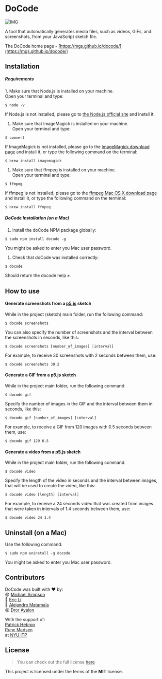 # DoCode
![IMG](/images/logo.png)

A tool that automatically generates media files, such as videos, GIFs, and screenshots, from your JavaScript sketch file.

The DoCode home page - [https://mgs.github.io/docode/](https://mgs.github.io/docode/)

## Installation

##### Requirements

1. Make sure that Node.js is installed on your machine.   
Open your terminal and type:  
```
$ node -v
```
If Node.js is not installed, please go to <a href="https://nodejs.org/">the Node.js official site</a> and install it.</li>

1. Make sure that ImageMagick is installed on your machine.  
Open your terminal and type:  
```
$ convert
```
If ImageMagick is not installed, please go to the [ImageMagick download page](https://www.imagemagick.org/script/download.php) and install it, or type the following command on the terminal:  
```
$ brew install imagemagick
```

1. Make sure that ffmpeg is installed on your machine.  
Open your terminal and type:  
```
$ ffmpeg
```
If ffmpeg is not installed, please go to the [ffmpeg Mac OS X download page](https://trac.ffmpeg.org/wiki/CompilationGuide/MacOSX) and install it, or type the following command on the terminal:  
```
$ brew install ffmpeg
```


##### DoCode Installation (on a Mac)
1. Install the doCode NPM package globally:  
```
$ sudo npm install docode -g
```
You might be asked to enter you Mac user password.

1. Check that doCode was installed correctly:  
```
$ docode
```  
Should return the docode help ✊.

## How to use
#### Generate screenshots from a [p5.js](https://p5js.org/) sketch

While in the project (sketch) main folder, run the following command:  
```
$ docode screenshots
```
You can also specify the number of screenshots and the interval between the screenshots in seconds, like this:  
```
$ docode screenshots [number_of_images] [interval]
```
For example, to receive 30 screenshots with 2 seconds between them, use:  
```
$ docode screenshots 30 2
```

#### Generate a GIF from a [p5.js](https://p5js.org/) sketch
While in the project main folder, run the following command:
```
$ docode gif
```
Specify the number of images in the GIF and the interval between them in seconds, like this:
```
$ docode gif [number_of_images] [interval]
```
For example, to receive a GIF from 120 images with 0.5 seconds between them, use:
```
$ docode gif 120 0.5
```

#### Generate a video from a [p5.js](https://p5js.org/) sketch
While in the project main folder, run the following command:
```
$ docode video
```
Specify the length of the video in seconds and the interval between images, that will be used to create the video, like this:
```
$ docode video [length] [interval]
```
For example, to receive a 24 seconds video that was created from images that were taken in intervals of 1.4 seconds between them, use:
```
$ docode video 24 1.4
```

## Uninstall (on a Mac)
Use the following command:  
```
$ sudo npm uninstall -g docode
```  
You might be asked to enter you Mac user password.


## Contributors
DoCode was built with ❤️ by:  
😎 [Michael Simpson](http://mgs.nyc/)  
🤗 [Eric Li](https://www.wenqili.com/)  
🤠 [Alejandro Matamala](http://www.matamala.info/)  
😝 [Dror Ayalon](http://www.drorayalon.com)

With the support of:  
[Patrick Hebron](http://www.patrickhebron.com/)  
[Rune Madsen](https://runemadsen.com/)  
at [NYU ITP](http://tisch.nyu.edu/itp)  



## License
>You can check out the full license [here](https://github.com/IgorAntun/node-chat/blob/master/LICENSE)

This project is licensed under the terms of the **MIT** license.
